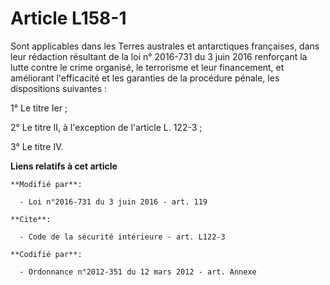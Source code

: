 # Article L158-1

Sont applicables dans les     Terres australes et antarctiques françaises, dans leur rédaction résultant de la loi n°
2016-731 du 3 juin 2016 renforçant la lutte contre le crime organisé, le terrorisme et leur financement, et améliorant
l'efficacité et les garanties de la procédure pénale,  les dispositions suivantes : 

1° Le titre Ier ; 

2° Le titre II, à l'exception de l'article L. 122-3 ; 

3° Le titre IV.

**Liens relatifs à cet article**

	**Modifié par**:

	  - Loi n°2016-731 du 3 juin 2016 - art. 119

	**Cite**:

	  - Code de la sécurité intérieure - art. L122-3

	**Codifié par**:

	  - Ordonnance n°2012-351 du 12 mars 2012 - art. Annexe
